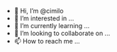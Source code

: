 - 👋 Hi, I’m @cimilo
- 👀 I’m interested in ...
- 🌱 I’m currently learning ...
- 💞️ I’m looking to collaborate on ...
- 📫 How to reach me ...

<!---
cimilo/cimilo is a ✨ special ✨ repository because its `README.md` (this file) appears on your GitHub profile.
You can click the Preview link to take a look at your changes.
--->
